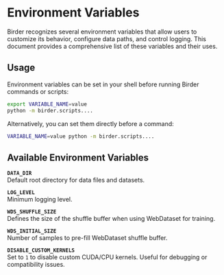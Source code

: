 # Environment Variables

Birder recognizes several environment variables that allow users to customize its behavior, configure data paths, and control logging.
This document provides a comprehensive list of these variables and their uses.

## Usage

Environment variables can be set in your shell before running Birder commands or scripts:

```sh
export VARIABLE_NAME=value
python -m birder.scripts....
```

Alternatively, you can set them directly before a command:

```sh
VARIABLE_NAME=value python -m birder.scripts....
```

## Available Environment Variables

**`DATA_DIR`**  
Default root directory for data files and datasets.

**`LOG_LEVEL`**  
Minimum logging level.

**`WDS_SHUFFLE_SIZE`**  
Defines the size of the shuffle buffer when using WebDataset for training.

**`WDS_INITIAL_SIZE`**  
Number of samples to pre-fill WebDataset shuffle buffer.

**`DISABLE_CUSTOM_KERNELS`**  
Set to `1` to disable custom CUDA/CPU kernels. Useful for debugging or compatibility issues.

